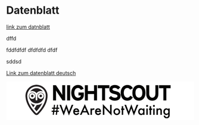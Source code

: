 # Datenblatt

[link zum datnblatt](http://www.nightscout.info/wp-content/uploads/2015/04/Mongo-and-Azure-Account-Information-4-16-15.pdf)

dffd

fddfdfdf
dfdfdfd
dfdf

sddsd

[Link zum datenblatt deutsch](Benutzerkonto.pdf)

![bla](wearnotwating.png)